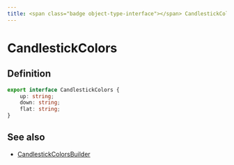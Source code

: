 ```yaml
---
title: <span class="badge object-type-interface"></span> CandlestickColors
---
```

# <span class="badge object-type-interface"></span> CandlestickColors

## Definition

```typescript
export interface CandlestickColors {
	up: string;
	down: string;
	flat: string;
}

```
## See also

 * <span class="badge builder"></span> [CandlestickColorsBuilder](./builder-CandlestickColorsBuilder.md)
